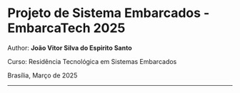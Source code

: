 # Projeto de Sistema Embarcados - EmbarcaTech 2025 

Author: **João Vitor Silva do Espirito Santo**

Curso: Residência Tecnológica em Sistemas Embarcados

Brasília, Março de 2025

---

